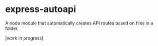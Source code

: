 express-autoapi
===============

A node module that automatically creates API routes based on files in a folder.

[work in progress]

